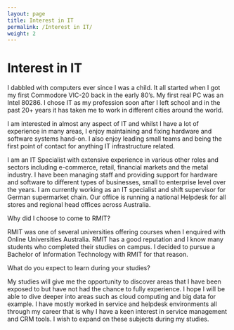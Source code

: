```yaml
---
layout: page
title: Interest in IT
permalink: /Interest in IT/
weight: 2
---
```


# **Interest in IT**

I dabbled with computers ever since I was a child. It all started when I got my first Commodore VIC-20 back in the early 80’s. My first real PC was an Intel 80286. I chose IT as my profession soon after I left school and in the past 20+ years it has taken me to work in different cities around the world.

I am interested in almost any aspect of IT and whilst I have a lot of experience in many areas, I enjoy maintaining and fixing hardware and software systems hand-on. I also enjoy leading small teams and being the first point of contact for anything IT infrastructure related.

I am an IT Specialist with extensive experience in various other roles and sectors including e-commerce, retail, financial markets and the metal industry. I have been managing staff and providing support for hardware and software to different types of businesses, small to enterprise level over the years. I am currently working as an IT specialist and shift supervisor for German supermarket chain. Our office is running a national Helpdesk for all stores and regional head offices across Australia.


Why did I choose to come to RMIT?

RMIT was one of several universities offering courses when I enquired with Online Universities Australia. RMIT has a good reputation and I know many students who completed their studies on campus. I decided to pursue a Bachelor of Information Technology with RMIT for that reason.

What do you expect to learn during your studies? 

My studies will give me the opportunity to discover areas that I have been exposed to but have not had the chance to fully experience. I hope I will be able to dive deeper into areas such as cloud computing and big data for example. I have mostly worked in service and helpdesk environments all through my career that is why I have a keen interest in service management and CRM tools. I wish to expand on these subjects during my studies.
